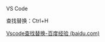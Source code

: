 VS Code

查找替换：Ctrl+H

[Vscode查找替换-百度经验 (baidu.com)](https://jingyan.baidu.com/article/e8cdb32b614c8476052badc5.html)